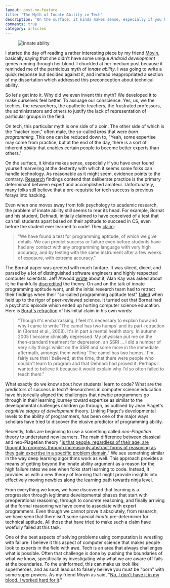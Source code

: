 ```yaml
---
layout: post-no-feature
title: "The Myth of Innate Ability in Tech"
description: "On the surface, it kinda makes sense, especially if you have ever found yourself marveling at the dexterity with which it seems some folks can handle technology. As reasonable as it might seem, evidence points to the contrary."
comments: true
category: articles
---
```

<figure>
  <img src="{{ site.url }}/images/innate-ability.png" alt="innate ability">
</figure>

I started the day off reading a rather interesting piece by my friend [Moyin](https://twitter.com/moyheen), basically saying that she didn't have some unique *Android development* genes running through her blood. I chuckled at her medium post because it reminded me of the pernicious myth of *innate ability*. I was going to write a quick response but decided against it, and instead reappropriated a section of my dissertation which addressed this preconception about technical ability.

So let's get into it. Why did we even invent this myth? We developed it to make ourselves feel better. To assuage our conscience. Yes, us, we the techies, the researchers, the apathetic teachers, the frustrated professors, the administrators and others to justify the lack of representation of particular groups in the field.

On tech, this particular myth is one side of a coin. The other side of which is the "hacker icon," often male, the so-called *bros* that were *born programming.* This one can be reduced down to, "Yeah, some expertise may come from practice, but at the end of the day, there is a sort of inherent *ability* that enables certain people to become better experts than others."

On the surface, it kinda makes sense, especially if you have ever found yourself marveling at the dexterity with which it seems some folks can handle technology. As reasonable as it might seem, evidence points to the contrary. [Research](https://www.psychologytoday.com/files/u81/Ericsson__Roring__and_Nandagopal__2007_.pdf) findings contend that deliberate practice is the primary determinant between expert and accomplished amateur.  Unfortunately, many folks still believe that a pre-requisite for tech success is previous forays into hacking.

Even when one moves away from folk psychology to academic research, the problem of innate ability still seems to rear its head. For example, Bornat and his student, Dehnadi, initially claimed to have conceived of a test that can tell students apart based on their aptitude to succeed in CS, even before the student ever learned to code! They [claim](http://www.eis.mdx.ac.uk/research/PhDArea/saeed/paper1.pdf):

>"We have found a test for programming aptitude, of which we give details. We can predict success or failure even before students have had any contact with any programming language with very high accuracy, and by testing with the same instrument after a few weeks of exposure, with extreme accuracy."

The Bornat paper was greeted with much fanfare. It was sliced, diced, and parsed by a lot of distinguished software engineers and highly respected computer scientists. Jeff Atwood [wrote](http://blog.codinghorror.com/separating-programming-sheep-from-non-programming-goats/) about it, Alan Kay was asked about it; he thankfully [discredited](http://www.secretgeek.net/camel_kay) the theory. On and on the talk of innate programming aptitude went, until the initial research team had to retract their findings when their "so-called programming aptitude test" [failed](http://e-centre.mdx.ac.uk/research/PhDArea/saeed/paper3.pdf) when held up to the rigor of peer-reviewed science. It turned out that Bornat had a psychotic episode which ended up hurting computer science education. Here is [Borat's retraction](http://retractionwatch.com/2014/07/18/the-camel-doesnt-have-two-humps-programming-aptitude-test-canned-for-overzealous-conclusion/) of his initial claim in his own words:

>"Though it's embarrassing, I feel it's necessary to explain how and why I came to write 'The camel has two humps' and its part-retraction in (Bornat et al., 2008). It's in part a mental health story. In autumn 2005 I became clinically depressed. My physician put me on the then-standard treatment for depression, an SSRI ... I did a number of very silly things whilst on the SSRI and some more in the immediate aftermath, amongst them writing 'The camel has two humps.' I'm fairly sure that I believed, at the time, that there were people who couldn't learn to program and that Dehnadi had proved it. Perhaps I wanted to believe it because it would explain why I'd so often failed to teach them."

What exactly do we know about how students' learn to code? What are the predictors of success in tech? Researchers in computer science education have historically aligned the challenges that newbie programmers go through in their learning journey toward expertise as similar to the developmental challenges children go through, as outlined by Jean Piaget's *cognitive stages of development* theory. Linking Piaget's developmental levels to the ability of programmers, has been one of the major ways scholars have tried to discover the elusive predictor of programming ability.

Recently, folks are beginning to use a something called *neo-Piagetian* theory to understand new learners. The main difference between classical and neo-Piagetian theory "[is that people, regardless of their age, are thought to progress through increasingly abstract forms of reasoning as they gain expertise in a specific problem domain](http://crpit.com/confpapers/CRPITV114Lister)." We see something similar in the way deep learning algorithms work as well. This approach provides a means of getting beyond the innate ability argument as a reason for the high failure rates we see when folks start learning to code. Instead, it provides us with a new theory of learning that might provide insights into effectively moving newbies along the learning path towards ninja level.

From everything we know, we have discovered that learning is a progression through legitimate developmental phases that start with preoperational reasoning, through to concrete reasoning, and finally arriving at the formal reasoning we have come to associate with expert programmers. Even though we cannot prove it absolutely, from research, we have seen that there isn't some special *innate* pre-determiner for technical aptitude. All those that have tried to make such a claim have woefully failed at this task.

One of the best aspects of solving problems using computation is wrestling with failure. I believe it this aspect of computer science that makes people look to experts in the field with awe. Tech is an area that always challenges what is possible. Often that challenge is done by pushing the boundaries of what we know, specifically by investigating why what we are aware off fails at the boundaries. To the uninformed, this can make us look like superheroes, and as such lead us to falsely believe you must be "born" with some super powers. As my friend Moyin as said, "[No, I don't have it in my blood. I worked hard for it](https://medium.com/@moyinoluwa/i-dont-have-it-in-my-blood-37fbdfbddfcc#.mpashjnos)."
